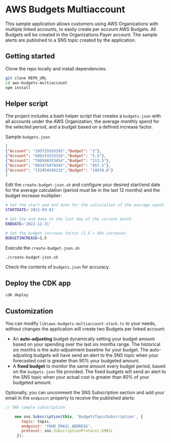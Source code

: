 # AWS Budgets Multiaccount

This sample application allows customers using AWS Organizations with multiple linked accounts, to easily create per account AWS Budgets. All Budgets will be created in the Organizations Payer account. The sample alerts are published to a SNS topic created by the application.

## Getting started

Clone the repo locally and install dependencies:

```bash
git clone REPO_URL
cd aws-budgets-multiaccount
npm install
```

## Helper script

The project includes a bash helper script that creates a ```budgets.json``` with all accounts under the AWS Organization, the average monthly spend for the selected period, and a budget based on a defined increase factor.

Sample ```budgets.json```

```json
[
{"Account": "195725555393","Budget": "1"},
{"Account": "606333333326","Budget": "5.5"},
{"Account": "780500353454","Budget": "113.5"},
{"Account": "983475879345","Budget": "857.5"},
{"Account": "132454546232","Budget": "19078.0"}
]
```

Edit the ```create-budget-json.sh``` and configure your desired start/end date for the average calculation (period must be in the last 12 months) and the budget increase multiplier:

```bash
# Set the start and end date for the calculation of the average spend
STARTDATE='2022-03-01'

# Set the end date to the last day of the current month
ENDDATE='2022-12-31'

# Set the budget increase factor (1.5 = 50% increase)
BUDGETINCREASE=1.5
```

Execute the ```create-budget-json.sh```

```bash
./create-budget-json.sh
```

Check the contents of ```budgets.json``` for accuracy.

## Deploy the CDK app

```bash
cdk deploy
```

## Customization

You can modify ```lib\aws-budgets-multiaccount-stack.ts``` to your needs, without changes the application will create two Budgets per linked account:

- An **auto-adjusting** budget dynamically setting your budget amount based on your spending over the last six months range. The historical six months is the auto-adjustment baseline for your budget. The auto-adjusting budgets will have send an alert to the SNS topic when your forecasted cost is greater than 90% your budgeted amount.
- A **fixed budget** to monitor the same amount every budget period, based on the ```budgets.json``` file provided. The fixed budgets will send an alert to the SNS topic when your actual cost is greater than 80% of your budgeted amount.

Optionally, you can uncomment the SNS Subscription section and add your email in the ```endpoint``` property to receive the published alerts:

```javascript
// SNS sample subscription

    new sns.Subscription(this, 'BudgetsTopicSubscription', {
       topic: topic,
       endpoint: 'YOUR_EMAIL_ADDRESS',
       protocol: sns.SubscriptionProtocol.EMAIL
     });
```

